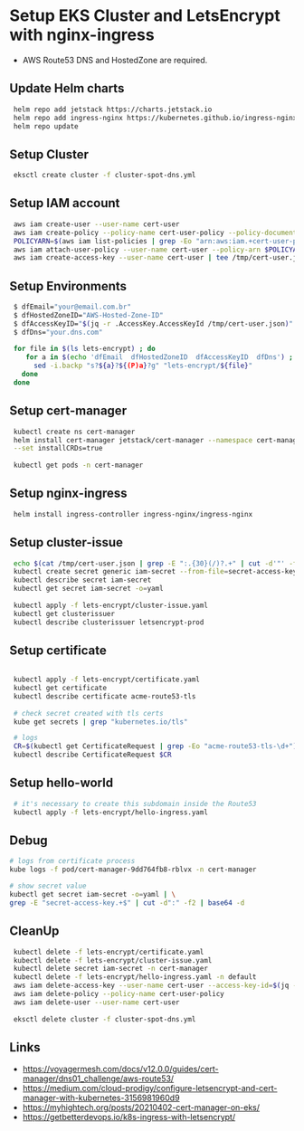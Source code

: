 # Setup EKS Cluster and LetsEncrypt with nginx-ingress

- AWS Route53 DNS and HostedZone are required.

## Update Helm charts
```bash
 helm repo add jetstack https://charts.jetstack.io 
 helm repo add ingress-nginx https://kubernetes.github.io/ingress-nginx
 helm repo update
```

## Setup Cluster
```bash
 eksctl create cluster -f cluster-spot-dns.yml
```

## Setup IAM account
```bash
 aws iam create-user --user-name cert-user
 aws iam create-policy --policy-name cert-user-policy --policy-document file://lets-encrypt/policy.json
 POLICYARN=$(aws iam list-policies | grep -Eo "arn:aws:iam.+cert-user-policy")
 aws iam attach-user-policy --user-name cert-user --policy-arn $POLICYARN
 aws iam create-access-key --user-name cert-user | tee /tmp/cert-user.json
```

## Setup Environments
```bash
 $ dfEmail="your@email.com.br"
 $ dfHostedZoneID="AWS-Hosted-Zone-ID"
 $ dfAccessKeyID="$(jq -r .AccessKey.AccessKeyId /tmp/cert-user.json)"
 $ dfDns="your.dns.com"
 
 for file in $(ls lets-encrypt) ; do
    for a in $(echo 'dfEmail  dfHostedZoneID  dfAccessKeyID  dfDns') ; do
      sed -i.backp "s?${a}?${(P)a}?g" "lets-encrypt/${file}"    
   done
 done
```

## Setup cert-manager
```bash
 kubectl create ns cert-manager 
 helm install cert-manager jetstack/cert-manager --namespace cert-manager \
 --set installCRDs=true
 
 kubectl get pods -n cert-manager
```

## Setup nginx-ingress
```bash
 helm install ingress-controller ingress-nginx/ingress-nginx
```

## Setup cluster-issue
```bash
 echo $(cat /tmp/cert-user.json | grep -E ":.{30}(/)?.+" | cut -d'"' -f4) > secretkey
 kubectl create secret generic iam-secret --from-file=secret-access-key=./secretkey -n cert-manager
 kubectl describe secret iam-secret
 kubectl get secret iam-secret -o=yaml
 
 kubectl apply -f lets-encrypt/cluster-issue.yaml
 kubectl get clusterissuer
 kubectl describe clusterissuer letsencrypt-prod
 ```

## Setup certificate
```bash
 
 kubectl apply -f lets-encrypt/certificate.yaml
 kubectl get certificate
 kubectl describe certificate acme-route53-tls
 
 # check secret created with tls certs
 kube get secrets | grep "kubernetes.io/tls"

 # logs
 CR=$(kubectl get CertificateRequest | grep -Eo "acme-route53-tls-\d+")
 kubectl describe CertificateRequest $CR
```

## Setup hello-world
```bash
 # it's necessary to create this subdomain inside the Route53
 kubectl apply -f lets-encrypt/hello-ingress.yaml
```

## Debug
```bash
# logs from certificate process
kube logs -f pod/cert-manager-9dd764fb8-rblvx -n cert-manager

# show secret value
kubectl get secret iam-secret -o=yaml | \
grep -E "secret-access-key.+$" | cut -d":" -f2 | base64 -d

```

## CleanUp
```bash
 kubectl delete -f lets-encrypt/certificate.yaml 
 kubectl delete -f lets-encrypt/cluster-issue.yaml 
 kubectl delete secret iam-secret -n cert-manager 
 kubectl delete -f lets-encrypt/hello-ingress.yaml -n default 
 aws iam delete-access-key --user-name cert-user --access-key-id=$(jq -r .AccessKey.AccessKeyId /tmp/cert-user.json)
 aws iam delete-policy --policy-name cert-user-policy
 aws iam delete-user --user-name cert-user
 
 eksctl delete cluster -f cluster-spot-dns.yml
```

## Links
 - https://voyagermesh.com/docs/v12.0.0/guides/cert-manager/dns01_challenge/aws-route53/
 - https://medium.com/cloud-prodigy/configure-letsencrypt-and-cert-manager-with-kubernetes-3156981960d9
 - https://myhightech.org/posts/20210402-cert-manager-on-eks/
 - https://getbetterdevops.io/k8s-ingress-with-letsencrypt/